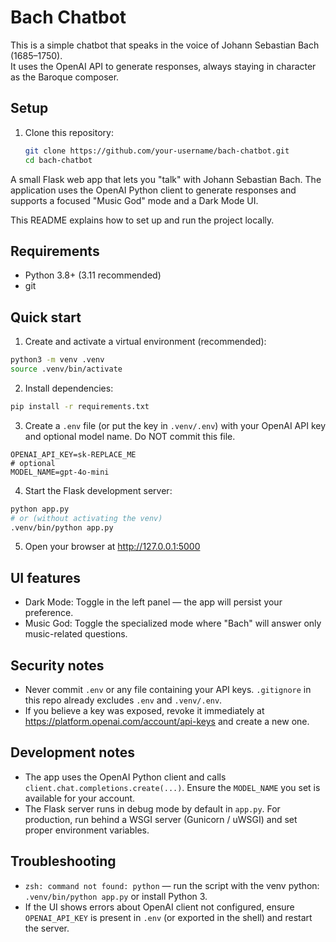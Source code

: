 # Bach Chatbot

This is a simple chatbot that speaks in the voice of Johann Sebastian Bach (1685–1750).  
It uses the OpenAI API to generate responses, always staying in character as the Baroque composer.

## Setup

1. Clone this repository:
   ```bash
   git clone https://github.com/your-username/bach-chatbot.git
   cd bach-chatbot

 A small Flask web app that lets you "talk" with Johann Sebastian Bach. The application uses the OpenAI Python client to generate responses and supports a focused "Music God" mode and a Dark Mode UI.

 This README explains how to set up and run the project locally.

 ## Requirements
 - Python 3.8+ (3.11 recommended)
 - git

 ## Quick start

 1. Create and activate a virtual environment (recommended):

 ```bash
 python3 -m venv .venv
 source .venv/bin/activate
 ```

 2. Install dependencies:

 ```bash
 pip install -r requirements.txt
 ```

 3. Create a `.env` file (or put the key in `.venv/.env`) with your OpenAI API key and optional model name. Do NOT commit this file.

 ```
 OPENAI_API_KEY=sk-REPLACE_ME
 # optional
 MODEL_NAME=gpt-4o-mini
 ```

 4. Start the Flask development server:

 ```bash
 python app.py
 # or (without activating the venv)
 .venv/bin/python app.py
 ```

 5. Open your browser at http://127.0.0.1:5000

 ## UI features
 - Dark Mode: Toggle in the left panel — the app will persist your preference.
 - Music God: Toggle the specialized mode where "Bach" will answer only music-related questions.

 ## Security notes
 - Never commit `.env` or any file containing your API keys. `.gitignore` in this repo already excludes `.env` and `.venv/.env`.
 - If you believe a key was exposed, revoke it immediately at https://platform.openai.com/account/api-keys and create a new one.

 ## Development notes
 - The app uses the OpenAI Python client and calls `client.chat.completions.create(...)`. Ensure the `MODEL_NAME` you set is available for your account.
 - The Flask server runs in debug mode by default in `app.py`. For production, run behind a WSGI server (Gunicorn / uWSGI) and set proper environment variables.

 ## Troubleshooting
 - `zsh: command not found: python` — run the script with the venv python: `.venv/bin/python app.py` or install Python 3.
 - If the UI shows errors about OpenAI client not configured, ensure `OPENAI_API_KEY` is present in `.env` (or exported in the shell) and restart the server.

 